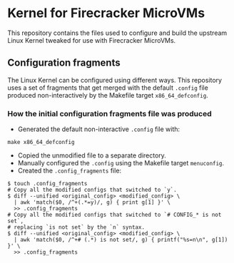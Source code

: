# Kernel for Firecracker MicroVMs

This repository contains the files used to configure and build the upstream Linux
Kernel tweaked for use with Firecracker MicroVMs.

## Configuration fragments

The Linux Kernel can be configured using different ways. This repository uses a
set of fragments that get merged with the default `.config` file produced
non-interactively by the Makefile target `x86_64_defconfig`.

### How the initial configuration fragments file was produced

- Generated the default non-interactive `.config` file with:

```shell
make x86_64_defconfig
```

- Copied the unmodified file to a separate directory.
- Manually configured the `.config` using the Makefile target `menuconfig`.
- Created the `.config_fragments` file:

```shell
$ touch .config_fragments
# Copy all the modified configs that switched to `y`.
$ diff --unified <original_config> <modified_config> \
  | awk 'match($0, /^+(.*=y)/, g) { print g[1] }' \
  >> .config_fragments
# Copy all the modified configs that switched to `# CONFIG_* is not set`,
# replacing `is not set` by the `n` syntax.
$ diff --unified <original_config> <modified_config> \
  | awk 'match($0, /^+# (.*) is not set/, g) { printf("%s=n\n", g[1]) }' \
  >> .config_fragments
```
